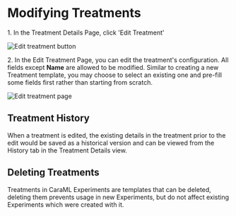 # Modifying Treatments

1\. In the Treatment Details Page, click 'Edit Treatment'&#x20;

![Edit treatment button](../../.gitbook/assets/11\_modifying\_treatment\_edit\_button.png)

2\. In the Edit Treatment Page, you can edit the treatment's configuration. All fields except **Name** are allowed to be modified. Similar to creating a new Treatment template, you may choose to select an existing one and pre-fill some fields first rather than starting from scratch.

![Edit treatment page](../../.gitbook/assets/11\_modifying\_treatment\_edit\_page.png)

## Treatment History

When a treatment is edited, the existing details in the treatment prior to the edit would be saved as a historical version and can be viewed from the History tab in the Treatment Details view.

## Deleting Treatments

Treatments in CaraML Experiments are templates that can be deleted, deleting them prevents usage in new Experiments, but do not affect existing Experiments which were created with it.
